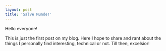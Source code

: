 ```yaml
---
layout: post
title: 'Salve Munde!'
---
```


Hello everyone!

This is just the first post on my blog. Here I hope to share and rant about the things I personally find interesting, technical or not. Till then, excelsior!